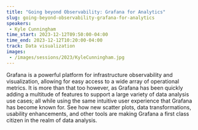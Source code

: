 ```yaml
---
title: "Going beyond Observability: Grafana for Analytics"
slug: going-beyond-observability-grafana-for-analytics
speakers:
 - Kyle Cunningham
time_start: 2023-12-12T09:50:00-04:00
time_end: 2023-12-12T10:20:00-04:00
track: Data visualization
images:
 - /images/sessions/2023/KyleCunningham.jpg
---
```


Grafana is a powerful platform for infrastructure observability and visualization, allowing for easy access to a wide array of operational metrics. It is more than that too however, as Grafana has been quickly adding a multitude of features to support a large variety of data analysis use cases; all while using the same intuitive user experience that Grafana has become known for. See how new scatter plots, data transformations, usability enhancements, and other tools are making Grafana a first class citizen in the realm of data analysis.